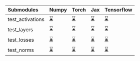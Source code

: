 | Submodules       | Numpy                                                                                                                           | Torch                                                                                                                           | Jax                                                                                                                             | Tensorflow                                                                                                                      |
|:-----------------|:--------------------------------------------------------------------------------------------------------------------------------|:--------------------------------------------------------------------------------------------------------------------------------|:--------------------------------------------------------------------------------------------------------------------------------|:--------------------------------------------------------------------------------------------------------------------------------|
| test_activations | <a href="https://github.com/unifyai/ivy/runs/7835845694?check_suite_focus=true" rel="noopener noreferrer" target="_blank">⌛</a> | <a href="https://github.com/unifyai/ivy/runs/7835846025?check_suite_focus=true" rel="noopener noreferrer" target="_blank">⌛</a> | <a href="https://github.com/unifyai/ivy/runs/7835846353?check_suite_focus=true" rel="noopener noreferrer" target="_blank">⌛</a> | <a href="https://github.com/unifyai/ivy/runs/7835846800?check_suite_focus=true" rel="noopener noreferrer" target="_blank">⌛</a> |
| test_layers      | <a href="https://github.com/unifyai/ivy/runs/7835845757?check_suite_focus=true" rel="noopener noreferrer" target="_blank">⌛</a> | <a href="https://github.com/unifyai/ivy/runs/7835846096?check_suite_focus=true" rel="noopener noreferrer" target="_blank">⌛</a> | <a href="https://github.com/unifyai/ivy/runs/7835846452?check_suite_focus=true" rel="noopener noreferrer" target="_blank">⌛</a> | <a href="https://github.com/unifyai/ivy/runs/7835846910?check_suite_focus=true" rel="noopener noreferrer" target="_blank">⌛</a> |
| test_losses      | <a href="https://github.com/unifyai/ivy/runs/7835845846?check_suite_focus=true" rel="noopener noreferrer" target="_blank">⌛</a> | <a href="https://github.com/unifyai/ivy/runs/7835846174?check_suite_focus=true" rel="noopener noreferrer" target="_blank">⌛</a> | <a href="https://github.com/unifyai/ivy/runs/7835846595?check_suite_focus=true" rel="noopener noreferrer" target="_blank">⌛</a> | <a href="https://github.com/unifyai/ivy/runs/7835847006?check_suite_focus=true" rel="noopener noreferrer" target="_blank">⌛</a> |
| test_norms       | <a href="https://github.com/unifyai/ivy/runs/7835845934?check_suite_focus=true" rel="noopener noreferrer" target="_blank">⌛</a> | <a href="https://github.com/unifyai/ivy/runs/7835846275?check_suite_focus=true" rel="noopener noreferrer" target="_blank">⌛</a> | <a href="https://github.com/unifyai/ivy/runs/7835846720?check_suite_focus=true" rel="noopener noreferrer" target="_blank">⌛</a> | <a href="https://github.com/unifyai/ivy/runs/7835847072?check_suite_focus=true" rel="noopener noreferrer" target="_blank">⌛</a> |